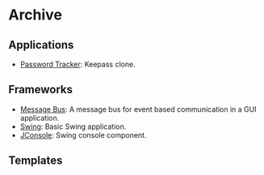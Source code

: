 # Archive
## Applications

   * [Password Tracker](https://github.com/branscha/app-patra): Keepass clone.

## Frameworks

   * [Message Bus](https://github.com/branscha/lib-messagebus): A message bus for event based communication in a GUI application.
   * [Swing](https://github.com/branscha/tmplt-swingbasic): Basic Swing application.
   * [JConsole](https://github.com/branscha/lib-jconsole): Swing console component.

## Templates
